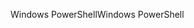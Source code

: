 <span data-ttu-id="47098-101">Windows PowerShell</span><span class="sxs-lookup"><span data-stu-id="47098-101">Windows PowerShell</span></span>